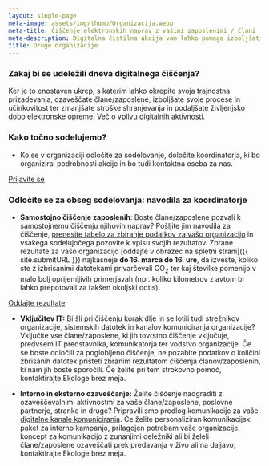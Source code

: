 ```yaml
---
layout: single-page
meta-image: assets/img/thumb/Organizacija.webp
meta-title: Čiščenje elektronskih naprav z vašimi zaposlenimi / člani
meta-description: Digitalna čistilna akcija vam lahko pomaga izboljšati procese in učinkovitost, zmanjšate lahko stroške shranjevanja in podaljšate življenjsko dobo elektronske opreme.
title: Druge organizacije
---
```


### Zakaj bi se udeležili dneva digitalnega čiščenja?
Ker je to enostaven ukrep, s katerim lahko okrepite svoja trajnostna prizadevanja, ozaveščate člane/zaposlene, izboljšate svoje procese in učinkovitost ter zmanjšate stroške shranjevanja in podaljšate življenjsko dobo elektronske opreme. Več o [vplivu digitalnih aktivnosti](o-akciji.html).

### Kako točno sodelujemo?
- Ko se v organizaciji odločite za sodelovanje, določite koordinatorja, ki bo organiziral podrobnosti akcije in bo tudi kontaktna oseba za nas.

<div class="btnpad">
<a class="button" href="https://docs.google.com/forms/d/e/1FAIpQLSfiXjBaKTUFIcxyFzyItF_W5thrnq_cFoCVBJF72FZeEIkLiQ/viewform">Prijavite se</a>
</div>

### Odločite se za obseg sodelovanja: navodila za koordinatorje
- **Samostojno čiščenje zaposlenih**: Boste člane/zaposlene pozvali k samostojnemu čiščenju njihovih naprav? Pošljite jim navodila za čiščenje, <a href="https://docs.google.com/spreadsheets/d/1QiAlI4AaGp24_rOKqpIe1AJVLWCjUqn0M_M3Ng7uquY/edit#gid=0" target="_blank" rel="noopener">prenesite tabelo za zbiranje podatkov za vašo organizacijo</a> in vsakega sodelujočega pozovite k vpisu svojih rezultatov. Zbrane rezultate za vašo organizacijo [oddajte v obrazec na spletni strani]({{ site.submitURL }}) najkasneje **do 16. marca do 16. ure**, da izveste, koliko ste z izbrisanimi  datotekami privarčevali  CO<sub>2</sub> ter kaj številke pomenijo v malo bolj oprijemljivih primerjavah (npr. koliko kilometrov z avtom bi lahko prepotovali za takšen okoljski odtis).

<div class="btnpad">
<a class="button" href="{{ site.submitURL }}">Oddajte rezultate</a>
</div>

- **Vključitev IT:** Bi šli pri čiščenju korak dlje in se lotili tudi strežnikov organizacije, sistemskih datotek in kanalov komuniciranja organizacije? Vključite vse člane/zaposlene, ki jih tovrstno čiščenje vključuje, predvsem IT predstavnika, komunikatorja ter vodstvo organizacije. Če se boste odločili za poglobljeno čiščenje, ne pozabite podatkov o količini zbrisanih datotek prišteti zbranim rezultatom čiščenja članov/zaposlenih, ki nam jih boste sporočili. Če želite pri tem strokovno pomoč, kontaktirajte Ekologe brez meja.
  
- **Interno in eksterno ozaveščanje:** Želite čiščenje nadgraditi z ozaveščevalnimi aktivnostmi za vaše člane/zaposlene, poslovne partnerje, stranke in druge? Pripravili smo predlog komunikacije za vaše <a href="https://drive.google.com/drive/folders/19ytboXVn0K0x_8I5yswVORrym4YmccMH?usp=sharing" target="_blank" rel="noopener">digitalne kanale komuniciranja</a>. Če želite personaliziran komunikacijski paket za interno kampanjo, prilagojen potrebam vaše organizacije, koncept za komunikacijo z zunanjimi deležniki ali bi želeli člane/zaposlene ozaveščati prek predavanja v živo ali na daljavo, kontaktirajte Ekologe brez meja.
